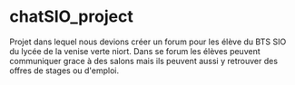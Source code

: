 # chatSIO_project
Projet dans lequel nous devions créer un forum pour les élève du BTS SIO du lycée de la venise verte niort.
Dans se forum les élèves peuvent communiquer grace à des salons mais ils peuvent aussi y retrouver des offres de stages ou d'emploi.
